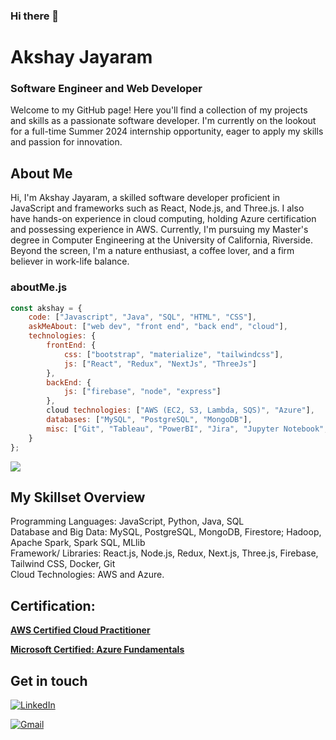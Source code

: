 ### Hi there 👋

<!--Credits for template: https://github.com/mansithanki -->


<!-- section - intro -->
# Akshay Jayaram
### Software Engineer and Web Developer
Welcome to my GitHub page! Here you'll find a collection of my projects and skills as a passionate software developer. I'm currently on the lookout for a full-time Summer 2024 internship opportunity, eager to apply my skills and passion for innovation.

## About Me
Hi, I'm Akshay Jayaram, a skilled software developer proficient in JavaScript and frameworks such as React, Node.js, and Three.js. I also have hands-on experience in cloud computing, holding Azure certification and possessing experience in AWS. Currently, I'm pursuing my Master's degree in Computer Engineering at the University of California, Riverside. Beyond the screen, I'm a nature enthusiast, a coffee lover, and a firm believer in work-life balance.


### aboutMe.js

```javascript
const akshay = {
    code: ["Javascript", "Java", "SQL", "HTML", "CSS"],
    askMeAbout: ["web dev", "front end", "back end", "cloud"],
    technologies: {
        frontEnd: {
            css: ["bootstrap", "materialize", "tailwindcss"],
            js: ["React", "Redux", "NextJs", "ThreeJs"]
        },
        backEnd: {
            js: ["firebase", "node", "express"]
        },
        cloud technologies: ["AWS (EC2, S3, Lambda, SQS)", "Azure"],
        databases: ["MySQL", "PostgreSQL", "MongoDB"],
        misc: ["Git", "Tableau", "PowerBI", "Jira", "Jupyter Notebook", "Figma"]
    }
};
```
![](https://komarev.com/ghpvc/?username=Akshay-Jayaram&color=blue&style=for-the-badge)

<!-- section - skills -->

## My Skillset Overview 

Programming Languages: JavaScript, Python, Java, SQL <br>
Database and Big Data: MySQL, PostgreSQL, MongoDB, Firestore; Hadoop, Apache Spark, Spark SQL, MLlib<br>
Framework/ Libraries: React.js, Node.js, Redux, Next.js, Three.js, Firebase, Tailwind CSS, Docker, Git<br>
Cloud Technologies: AWS and Azure.


<!-- section - job details -->

## Certification:

[**AWS Certified Cloud Practitioner**](https://www.credly.com/badges/73849694-12b1-4f52-91c2-2cf6fa46fd25/linked_in_profile)

[**Microsoft Certified: Azure Fundamentals**](https://learn.microsoft.com/en-us/users/jayaramakshay-7505/credentials/a7273c77d8291f2d)


## Get in touch

<a href="https://www.linkedin.com/in/akshay-jayaram/"><img alt="LinkedIn" src="https://img.shields.io/badge/linkedin%20-%230077B5.svg?&style=flat&logo=linkedin&logoColor=white"/></a> &nbsp;

<a href="mailto:akshayj1814@gmail.com"><img alt="Gmail" src="https://img.shields.io/badge/Gmail-D14836?style=flat&logo=gmail&logoColor=white" /></a> &nbsp;





